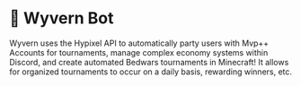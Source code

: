 # 🐉 Wyvern Bot

Wyvern uses the Hypixel API to automatically party users with Mvp++ Accounts for tournaments, manage complex economy systems within Discord, and create automated Bedwars tournaments in Minecraft! It allows for organized tournaments to occur on a daily basis, rewarding winners, etc.
